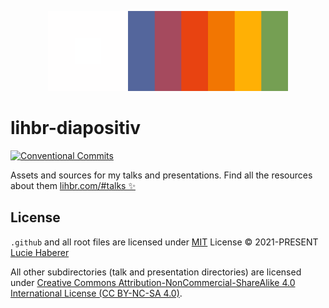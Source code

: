 <p align="center">
  <a href="https://lihbr.com/#talks">
    <img src="./.github/logo.svg" alt="lihbr-diapositiv" height="128" />
  </a>
</p>

# lihbr-diapositiv

[![Conventional Commits][conventional-commits-src]][conventional-commits-href]

Assets and sources for my talks and presentations. Find all the resources about them [lihbr.com/#talks ✨][diapositiv]

## License

`.github` and all root files are licensed under [MIT][license] License © 2021-PRESENT [Lucie Haberer][lihbr-github]

All other subdirectories (talk and presentation directories) are licensed under [Creative Commons Attribution-NonCommercial-ShareAlike 4.0 International License (CC BY-NC-SA 4.0)][cc-license-href].

<!-- Links -->
[license]: ./LICENSE
[lihbr-github]: https://github.com/lihbr
[diapositiv]: https://lihbr.com/#talks
[license]: ./LICENSE
[cc-license-src]: https://i.creativecommons.org/l/by-nc-sa/4.0/80x15.png
[cc-license-href]: http://creativecommons.org/licenses/by-nc-sa/4.0

<!-- Badges -->

[conventional-commits-src]: https://img.shields.io/badge/Conventional%20Commits-1.0.0-%23FE5196?style=flat&colorA=131010&colorB=f27602&logo=conventionalcommits&logoColor=faf1f1
[conventional-commits-href]: https://conventionalcommits.org
